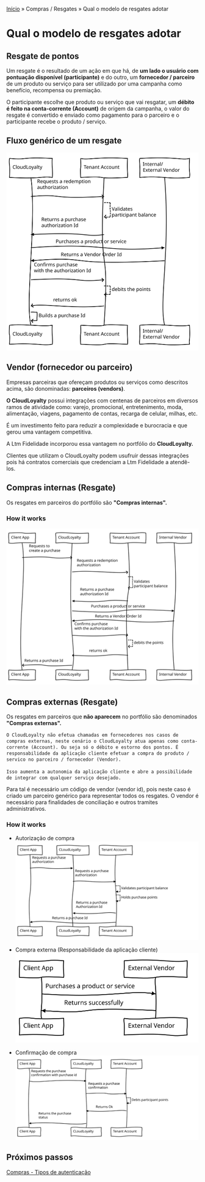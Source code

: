 [Início](/readme.md) &raquo; Compras / Resgates &raquo; Qual o modelo de resgates adotar

# Qual o modelo de resgates adotar

## Resgate de pontos

Um resgate é o resultado de um ação em que há, de **um lado o usuário com pontuação disponível (participante)** e do outro, um **fornecedor / parceiro** de um produto ou serviço para ser utilizado por uma campanha como benefício, recompensa ou premiação.

O participante escolhe que produto ou serviço que vai resgatar, um **débito é feito na conta-corrente (Account)** de origem da campanha, o valor do resgate é convertido e enviado como pagamento para o parceiro e o participante recebe o produto / serviço.

## Fluxo genérico de um resgate

![Purchase Flow](/images/purchase-diagram.svg)

## Vendor (fornecedor ou parceiro)

Empresas parceiras que ofereçam produtos ou serviços como descritos acima, são donominadas: **parceiros (vendors)**.

**O CloudLoyalty** possui integrações com centenas de parceiros em diversos ramos de atividade como: varejo, promocional, entretenimento, moda, alimentação, viagens, pagamento de contas, recarga de celular, milhas, etc.

É um investimento feito para reduzir a complexidade e burocracia e que gerou uma vantagem competitiva.

A Ltm Fidelidade incorporou essa vantagem no portfólio do **CloudLoyalty.**

Clientes que utilizam o CloudLoyalty podem usufruir dessas integrações pois há contratos comerciais que credenciam a Ltm Fidelidade a atendê-los.

## Compras internas (Resgate)

Os resgates em parceiros do portfólio são **"Compras internas".**

### How it works

![Internal Purchase Flow](/images/purchase-internal-diagram.svg)

## Compras externas (Resgate)

Os resgates em parceiros que **não aparecem** no portfólio são denominados **"Compras externas".**

    O CloudLoyalty não efetua chamadas em fornecedores nos casos de compras externas, neste cenário o CloudLoyalty atua apenas como conta-corrente (Account). Ou seja só o débito e estorno dos pontos. É responsabilidade da aplicação cliente efetuar a compra do produto / servico no parceiro / fornecedor (Vendor).

    Isso aumenta a autonomia da aplicação cliente e abre a possibilidade de integrar com qualquer serviço desejado.

Para tal é necessário um código de vendor (vendor id), pois neste caso é criado um parceiro genérico para representar todos os resgates. O vendor é necessário para finalidades de conciliação e outros tramites administrativos.

### How it works

- Autorização de compra
  ![Authorize Purchase](/images/purchase-external-1-diagram.svg)

- Compra externa (Responsabilidade da aplicação cliente)
  ![External Vendor](/images/purchase-external-2-diagram.svg)

- Confirmação de compra
  ![Confirm Purchase](/images/purchase-external-3-diagram.svg)

## Próximos passos

[Compras - Tipos de autenticação](/purchase/auth.md)
